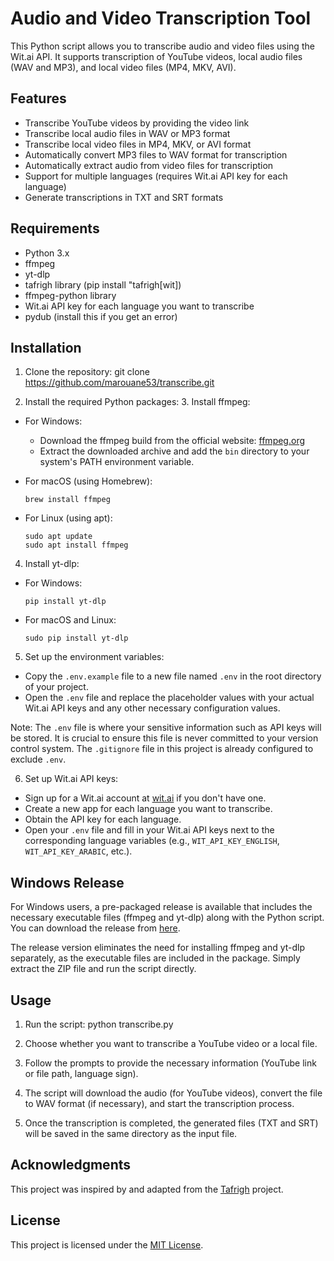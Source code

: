 # Audio and Video Transcription Tool

This Python script allows you to transcribe audio and video files using the Wit.ai API. It supports transcription of YouTube videos, local audio files (WAV and MP3), and local video files (MP4, MKV, AVI).

## Features

- Transcribe YouTube videos by providing the video link
- Transcribe local audio files in WAV or MP3 format
- Transcribe local video files in MP4, MKV, or AVI format
- Automatically convert MP3 files to WAV format for transcription
- Automatically extract audio from video files for transcription
- Support for multiple languages (requires Wit.ai API key for each language)
- Generate transcriptions in TXT and SRT formats

## Requirements

- Python 3.x
- ffmpeg
- yt-dlp
- tafrigh library (pip install "tafrigh[wit])
- ffmpeg-python library
- Wit.ai API key for each language you want to transcribe
- pydub (install this if you get an error)

## Installation

1. Clone the repository:
   git clone https://github.com/marouane53/transcribe.git

2. Install the required Python packages:
   3. Install ffmpeg:

- For Windows:
  - Download the ffmpeg build from the official website: [ffmpeg.org](https://ffmpeg.org/download.html)
  - Extract the downloaded archive and add the `bin` directory to your system's PATH environment variable.

- For macOS (using Homebrew):
  ```
  brew install ffmpeg
  ```

- For Linux (using apt):
  ```
  sudo apt update
  sudo apt install ffmpeg
  ```

4. Install yt-dlp:

- For Windows:
  ```
  pip install yt-dlp
  ```

- For macOS and Linux:
  ```
  sudo pip install yt-dlp
  ```

5. Set up the environment variables:

- Copy the `.env.example` file to a new file named `.env` in the root directory of your project.
- Open the `.env` file and replace the placeholder values with your actual Wit.ai API keys and any other necessary configuration values.

Note: The `.env` file is where your sensitive information such as API keys will be stored. It is crucial to ensure this file is never committed to your version control system. The `.gitignore` file in this project is already configured to exclude `.env`.

6. Set up Wit.ai API keys:

- Sign up for a Wit.ai account at [wit.ai](https://wit.ai/) if you don't have one.
- Create a new app for each language you want to transcribe.
- Obtain the API key for each language.
- Open your `.env` file and fill in your Wit.ai API keys next to the corresponding language variables (e.g., `WIT_API_KEY_ENGLISH`, `WIT_API_KEY_ARABIC`, etc.).


## Windows Release

For Windows users, a pre-packaged release is available that includes the necessary executable files (ffmpeg and yt-dlp) along with the Python script. You can download the release from [here](https://github.com/marouane53/transcribe/releases/download/windows_py/Transcribe.zip).

The release version eliminates the need for installing ffmpeg and yt-dlp separately, as the executable files are included in the package. Simply extract the ZIP file and run the script directly.


## Usage

1. Run the script:
   python transcribe.py
2. Choose whether you want to transcribe a YouTube video or a local file.

3. Follow the prompts to provide the necessary information (YouTube link or file path, language sign).

4. The script will download the audio (for YouTube videos), convert the file to WAV format (if necessary), and start the transcription process.

5. Once the transcription is completed, the generated files (TXT and SRT) will be saved in the same directory as the input file.

## Acknowledgments

This project was inspired by and adapted from the [Tafrigh](https://github.com/ieasybooks/tafrigh) project.

## License

This project is licensed under the [MIT License](LICENSE).
